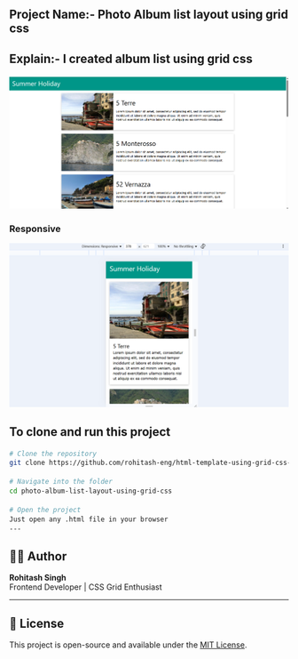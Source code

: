 ## Project Name:- Photo Album list layout using grid css
## Explain:- I created album list using grid css

<p align="center">
  <img src="https://raw.githubusercontent.com/rohitash-eng/html-template-using-grid-css-html-layout-using-grid-css-free-grid-templates/refs/heads/photo-labum-list-layout/photo-album-list-layout-using-grid-css/images/Screenshot%202025-07-25%20122538.png" width="700"/>
</p>

### Responsive

<p align="center">
  <img src="https://raw.githubusercontent.com/rohitash-eng/html-template-using-grid-css-html-layout-using-grid-css-free-grid-templates/refs/heads/photo-labum-list-layout/photo-album-list-layout-using-grid-css/images/Screenshot%202025-07-25%20122623.png" width="700"/>
</p>

## To clone and run this project
```bash
# Clone the repository
git clone https://github.com/rohitash-eng/html-template-using-grid-css-html-layout-using-grid-css-free-grid-templates.git

# Navigate into the folder
cd photo-album-list-layout-using-grid-css

# Open the project
Just open any .html file in your browser 
---
```

## 🧑‍💻 Author

**Rohitash Singh**  
Frontend Developer | CSS Grid Enthusiast

---

## 📜 License

This project is open-source and available under the [MIT License](LICENSE).
